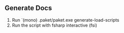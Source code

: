 ## Generate Docs

1. Run `(mono) .paket/paket.exe generate-load-scripts
2. Run the script with fsharp interactive (fsi)
